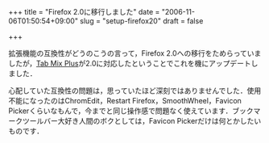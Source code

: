 +++
title = "Firefox 2.0に移行しました"
date = "2006-11-06T01:50:54+09:00"
slug = "setup-firefox20"
draft = false

+++

<p>拡張機能の互換性がどうのこうの言って，Firefox 2.0への移行をためらっていましたが，<a href="https://addons.mozilla.org/firefox/1122/" target="_blank">Tab Mix Plus</a>が2.0に対応したということでこれを機にアップデートしました．</p>
<p>心配していた互換性の問題は，思っていたほど深刻ではありませんでした．使用不能になったのはChromEdit，Restart Firefox，SmoothWheel，Favicon Pickerくらいなもんで，今までと同じ操作感で問題なく使えています．ブックマークツールバー大好き人間のボクとしては，Favicon Pickerだけは何とかしたいものです．</p>
